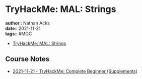 # TryHackMe: MAL: Strings

**author**:: Nathan Acks  
**date**:: 2021-11-21  
**tags**:: #MOC

* [TryHackMe: MAL: Strings](https://tryhackme.com/room/malstrings)

## Course Notes

* [2021-11-21 - TryHackMe: Complete Beginner (Supplements)](../log/2021-11-21-tryhackme-complete-beginner-supplements.md)
